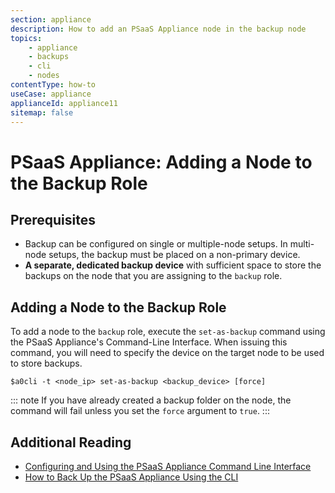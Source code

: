 ```yaml
---
section: appliance
description: How to add an PSaaS Appliance node in the backup node
topics:
    - appliance
    - backups
    - cli
    - nodes
contentType: how-to
useCase: appliance
applianceId: appliance11
sitemap: false
---
```


# PSaaS Appliance: Adding a Node to the Backup Role

## Prerequisites

* Backup can be configured on single or multiple-node setups. In multi-node setups, the backup must be placed on a non-primary device.
* **A separate, dedicated backup device** with sufficient space to store the backups on the node that you are assigning to the `backup` role.

## Adding a Node to the Backup Role

To add a node to the `backup` role, execute the `set-as-backup` command using the PSaaS Appliance's Command-Line Interface. When issuing this command, you will need to specify the device on the target node to be used to store backups.

`$a0cli -t <node_ip> set-as-backup <backup_device> [force]`

::: note
  If you have already created a backup folder on the node, the command will fail unless you set the `force` argument to `true`.
:::

## Additional Reading

* [Configuring and Using the PSaaS Appliance Command Line Interface](/appliance/cli/configure-cli)
* [How to Back Up the PSaaS Appliance Using the CLI](/appliance/cli/backing-up-the-appliance)
